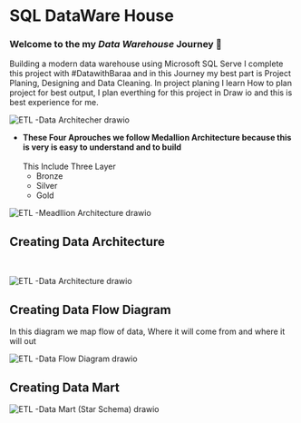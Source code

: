 # SQL DataWare House

### Welcome to the my ***Data Warehouse*** Journey 🚀 <br>
Building a modern data warehouse using Microsoft SQL Serve I complete this project with #DatawithBaraa and in this Journey my best part is Project Planing, Designing and Data Cleaning. In project planing I learn How to plan project for best output, I plan everthing for this project in Draw io and this is best experience for me.

![ETL -Data Architecher drawio](https://github.com/user-attachments/assets/96c13707-ed0e-4752-b738-15347e00c0f9)


- **These Four Aprouches we follow Medallion Architecture because this is very is easy to understand and to build**<br>
  <br>
  This Include Three Layer
  - Bronze
  - Silver
  - Gold

![ETL -Meadllion Architecture drawio](https://github.com/user-attachments/assets/47c4704c-1b16-49cd-94f2-c461a44322cd)


## Creating Data Architecture
<br>

![ETL -Data Architecture drawio](https://github.com/user-attachments/assets/4ea9b112-9951-41b5-bb32-ba4bfcd609aa)


## Creating Data Flow Diagram <br>
  In this diagram we map flow of data, Where it will come from and where it will out
<br>

![ETL -Data Flow Diagram drawio](https://github.com/user-attachments/assets/ef0ce840-d581-47f2-87cc-21fd4cdf2edf)

## Creating Data Mart <br>

![ETL -Data Mart (Star Schema) drawio](https://github.com/user-attachments/assets/65f0aa37-215b-475c-ad78-027b917d7ff9)


